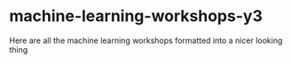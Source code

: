 # machine-learning-workshops-y3
Here are all the machine learning workshops formatted into a nicer looking thing

